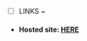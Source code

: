 
 - [ ] LINKS ~
 - <h4>Hosted site: <a href="https://ml-predict.onrender.com/" target="_blank">HERE</a> </h4>
